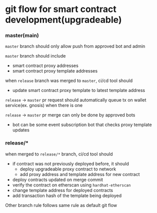 # git flow for smart contract development(upgradeable)

### master(main)
`master` branch should only allow push from approved bot and admin

`master` branch should include
- smart contract proxy addresses
- smart contract proxy template addresses

when `release` branch was merged to `master`, ci/cd tool should
- update smart contract proxy template to latest template address

`release` -> `master` pr request should automatically queue tx on wallet service(ex. gnosis) when there is one

`release` -> `master` pr merge can only be done by approved bots
- bot can be some event subscription bot that checks proxy template updates

### release/*

when merged to `release/*` branch, ci/cd tool should
- if contract was not previously deployed before, it should
  - deploy upgradeable proxy contract to network
  - add proxy address and template address for new contract
- deploy contracts updated on merge commit
- verify the contract on etherscan using `hardhat-etherscan`
- change template address for deployed contracts
- add transaction hash of the template being deployed

Other branch rule follows same rule as default git flow
